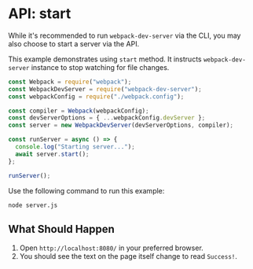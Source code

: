 # API: start

While it's recommended to run `webpack-dev-server` via the CLI, you may also
choose to start a server via the API.

This example demonstrates using `start` method. It instructs `webpack-dev-server` instance to stop watching for file changes.

```js
const Webpack = require("webpack");
const WebpackDevServer = require("webpack-dev-server");
const webpackConfig = require("./webpack.config");

const compiler = Webpack(webpackConfig);
const devServerOptions = { ...webpackConfig.devServer };
const server = new WebpackDevServer(devServerOptions, compiler);

const runServer = async () => {
  console.log("Starting server...");
  await server.start();
};

runServer();
```

Use the following command to run this example:

```console
node server.js
```

## What Should Happen

1. Open `http://localhost:8080/` in your preferred browser.
2. You should see the text on the page itself change to read `Success!`.
